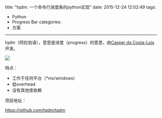 title: "tqdm: 一个命令行进度条的python实现"
date: 2015-12-24 12:02:49
tags:
- Python
- Progress Bar
categories:
- 方案

---

tqdm（阿拉伯语），意思是进度（progress）的意思，由[Casper da Costa-Luis](https://github.com/casperdcl)开发。

<img src="https://raw.githubusercontent.com/tqdm/tqdm/master/logo.png"/>

特点：

- 工作于任何平台（*nix/windows）
- 低overhead
- 没有其他库依赖

项目地址：

<https://github.com/tqdm/tqdm>
